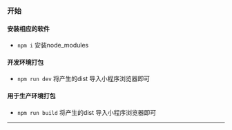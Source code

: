 ### 开始

#### 安装相应的软件

* `npm i` 安装node_modules

#### 开发环境打包

* `npm run dev` 将产生的dist 导入小程序浏览器即可

#### 用于生产环境打包
* `npm run build` 将产生的dist 导入小程序浏览器即可
---
